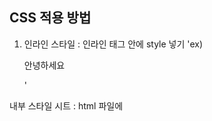 ## CSS 적용 방법

1. 인라인 스타일 : 인라인 태그 안에 style 넣기
'ex) <p style=“font-size:20px;”>안녕하세요</p>'

내부 스타일 시트 : html 파일에 <style> 태그 넣기

외부 스타일 시트 : .css 파일을 따로 만들어서 html에 적용하기

## CSS 적용 우선순위

인라인 스타일 > 내부 스타일 시트 > 외부 스타일 시트 > 웹 브라우저 기본 스타일

## CSS 기본 구조

h3 {

font-size : 100px;

}

선택자(selector) : 셀렉터는 css를 적용할 위치의 html 요소를 가리킴. 여기서는 h3

프로퍼티(속성) : 프로퍼티는 셀렉터가 지정한 위치의 무엇을 바꿀 것인지를 결정. 여기서 는 font-size

값 : 프로퍼티로 지정한 것을 얼마나 바꾸게 할지 결정. 여기서는 100px

## 색상 표현 방법

RGB

빨, 파, 초의 색상 수치를 0~255의 숫자로 나타냄.
흰색: (0,0,0)
검은색: (255, 255, 255)

Hex

#0400FF와 같은 형식으로 나타냄. RGB를 표현방식만 바꾼 것.

RGBA

RGB에 투명도를 추가한 것. 마지막 A의 값은 0~1의 값으로 표현됨
(255, 255, 255, 0.5) 면 반투명한 검은색이 됨.

## 수치값 표현 방법

픽셀 : 고정된 절대값. Ex) 50px

퍼센트 : 상대적 측정 ex) 너비: 50% -> 페이지 너비의 50%

Em, rem

em : 같은 엘리먼트 font-size 혹은 상위 엘리먼트 font-size

rem : 최상위 엘리먼트에서 지정된 font-size를 기준으로 px이 바뀜. 
별도 font-size 설정 x => 브라우저 기본 값
